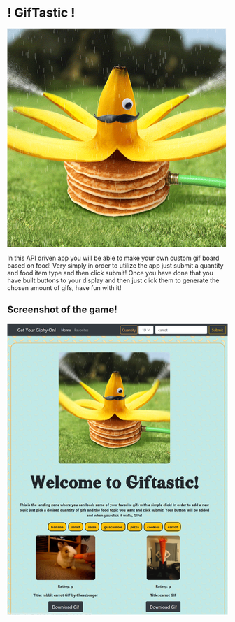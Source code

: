 # ! GifTastic !
![Old Trivia Gif](assets/images/main.gif)

In this API driven app you will be able to make your own custom gif board based on food! Very simply in order to utilize the app just submit a quantity and food item type and then click submit! Once you have done that you have built buttons to your display and then just click them to generate the chosen amount of gifs, have fun with it!

## Screenshot of the game!
![In Game Screenshot](assets/images/SH.PNG)

